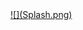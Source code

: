 <div align=”center”>
    <a href="https://4sleep.itch.io/spit-your-heart-out">![](Splash.png)</a>
</div>
